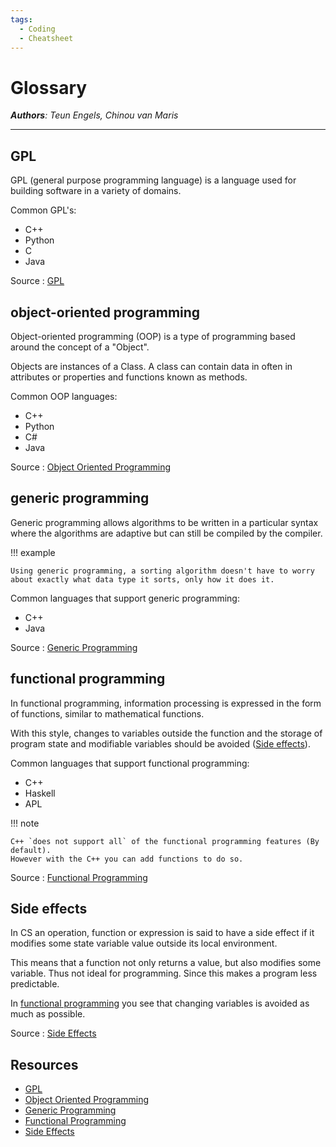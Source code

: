 ```yaml
---
tags:
  - Coding
  - Cheatsheet
---
```


# Glossary

_**Authors**: Teun Engels, Chinou van Maris_

---

## GPL

GPL (general purpose programming language) is a language used for building software in a variety of domains.

Common GPL's:

- C++
- Python
- C
- Java

Source : [GPL](https://en.wikipedia.org/wiki/General-purpose_programming_language)

## object-oriented programming

Object-oriented programming (OOP) is a type of programming based around the concept of a "Object".

Objects are instances of a Class. A class can contain data in often in attributes or properties and functions known as methods.

Common OOP languages:

- C++
- Python
- C#
- Java

Source : [Object Oriented Programming](https://en.wikipedia.org/wiki/Object-oriented_programming)

## generic programming

Generic programming allows algorithms to be written in a particular syntax where the algorithms are adaptive but can still be compiled by the compiler.

!!! example

    Using generic programming, a sorting algorithm doesn't have to worry about exactly what data type it sorts, only how it does it.

Common languages that support generic programming:

- C++
- Java

Source : [Generic Programming](https://en.wikipedia.org/wiki/Generic_programming)

## functional programming

In functional programming, information processing is expressed in the form of functions, similar to mathematical functions.

With this style, changes to variables outside the function and the storage of program state and modifiable variables should be avoided ([Side effects](#side-effects)).

Common languages that support functional programming:

- C++
- Haskell
- APL

!!! note

    C++ `does not support all` of the functional programming features (By default).
    However with the C++ you can add functions to do so.

Source : [Functional Programming](https://en.wikipedia.org/wiki/Functional_programming)

## Side effects

In CS an operation, function or expression is said to have a side effect if it modifies some state variable value outside its local environment.

This means that a function not only returns a value, but also modifies some variable. Thus not ideal for programming. Since this makes a program less predictable.

In [functional programming](#functional-programming) you see that changing variables is avoided as much as possible.

Source : [Side Effects](<https://en.wikipedia.org/wiki/Side_effect_(computer_science)>)

## Resources

- [GPL](https://en.wikipedia.org/wiki/General-purpose_programming_language)
- [Object Oriented Programming](https://en.wikipedia.org/wiki/Object-oriented_programming)
- [Generic Programming](https://en.wikipedia.org/wiki/Generic_programming)
- [Functional Programming](https://en.wikipedia.org/wiki/Functional_programming)
- [Side Effects](<https://en.wikipedia.org/wiki/Side_effect_(computer_science)>)
